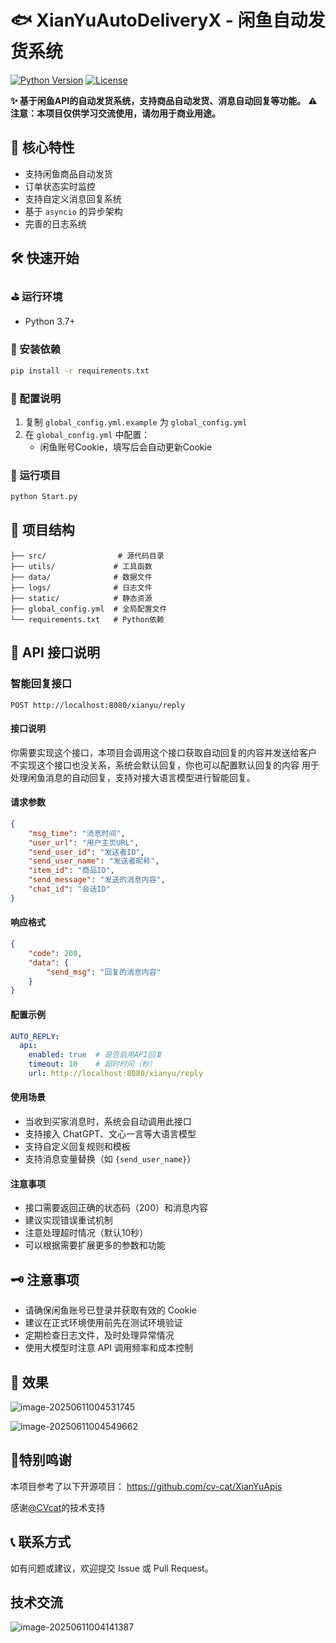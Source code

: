 # 🐟 XianYuAutoDeliveryX - 闲鱼自动发货系统

[![Python Version](https://img.shields.io/badge/python-3.7%2B-blue)](https://www.python.org/)
[![License](https://img.shields.io/badge/license-MIT-green)](LICENSE)

**✨ 基于闲鱼API的自动发货系统，支持商品自动发货、消息自动回复等功能。**
**⚠️ 注意：本项目仅供学习交流使用，请勿用于商业用途。**

## 🌟 核心特性

- 支持闲鱼商品自动发货
- 订单状态实时监控
- 支持自定义消息回复系统
- 基于 `asyncio` 的异步架构
- 完善的日志系统

## 🛠️ 快速开始

### ⛳ 运行环境
- Python 3.7+

### 🎯 安装依赖
```bash
pip install -r requirements.txt
```

### 🎨 配置说明
1. 复制 `global_config.yml.example` 为 `global_config.yml`
2. 在 `global_config.yml` 中配置：
   - 闲鱼账号Cookie，填写后会自动更新Cookie

### 🚀 运行项目
```bash
python Start.py
```

## 📁 项目结构
```
├── src/                # 源代码目录
├── utils/             # 工具函数
├── data/              # 数据文件
├── logs/              # 日志文件
├── static/            # 静态资源
├── global_config.yml  # 全局配置文件
└── requirements.txt   # Python依赖
```

## 🔌 API 接口说明

### 智能回复接口
`POST http://localhost:8080/xianyu/reply`

#### 接口说明
你需要实现这个接口，本项目会调用这个接口获取自动回复的内容并发送给客户
不实现这个接口也没关系，系统会默认回复，你也可以配置默认回复的内容
用于处理闲鱼消息的自动回复，支持对接大语言模型进行智能回复。

#### 请求参数
```json
{
    "msg_time": "消息时间",
    "user_url": "用户主页URL",
    "send_user_id": "发送者ID",
    "send_user_name": "发送者昵称",
    "item_id": "商品ID",
    "send_message": "发送的消息内容",
    "chat_id": "会话ID"
}
```

#### 响应格式
```json
{
    "code": 200,
    "data": {
        "send_msg": "回复的消息内容"
    }
}
```

#### 配置示例
```yaml
AUTO_REPLY:
  api:
    enabled: true  # 是否启用API回复
    timeout: 10    # 超时时间（秒）
    url: http://localhost:8080/xianyu/reply
```

#### 使用场景
- 当收到买家消息时，系统会自动调用此接口
- 支持接入 ChatGPT、文心一言等大语言模型
- 支持自定义回复规则和模板
- 支持消息变量替换（如 `{send_user_name}`）

#### 注意事项
- 接口需要返回正确的状态码（200）和消息内容
- 建议实现错误重试机制
- 注意处理超时情况（默认10秒）
- 可以根据需要扩展更多的参数和功能

## 🗝️ 注意事项
- 请确保闲鱼账号已登录并获取有效的 Cookie
- 建议在正式环境使用前先在测试环境验证
- 定期检查日志文件，及时处理异常情况
- 使用大模型时注意 API 调用频率和成本控制

## 📝 效果


![image-20250611004531745](https://typeropic.oss-cn-beijing.aliyuncs.com/cp/image-20250611004531745.png)

![image-20250611004549662](https://typeropic.oss-cn-beijing.aliyuncs.com/cp/image-20250611004549662.png)

## 🧸特别鸣谢

本项目参考了以下开源项目： https://github.com/cv-cat/XianYuApis

感谢[@CVcat](https://github.com/cv-cat)的技术支持

## 📞 联系方式
如有问题或建议，欢迎提交 Issue 或 Pull Request。

## 技术交流

![image-20250611004141387](https://typeropic.oss-cn-beijing.aliyuncs.com/cp/image-20250611004141387.png)
